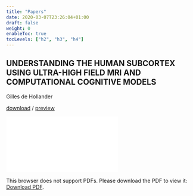 ```yaml
---
title: "Papers"
date: 2020-03-07T23:26:04+01:00
draft: false
weight: 0
enableToc: true
tocLevels: ["h2", "h3", "h4"]
---
```


## UNDERSTANDING THE HUMAN SUBCORTEX USING ULTRA-HIGH FIELD MRI AND COMPUTATIONAL COGNITIVE MODELS
Gilles de Hollander

[download](/papers/understangin_the_human_subcortex.pdf) / [preview](../understanding-the-human-subcortex/)

<object data="/papers/understangin_the_human_subcortex.pdf" type="application/pdf" width="700px" height="700px">
    <embed src="/papers/understangin_the_human_subcortex.pdf">
        <p>This browser does not support PDFs. Please download the PDF to view it: <a href="/papers/understangin_the_human_subcortex.pdf">Download PDF</a>.</p>
    </embed>
</object>
